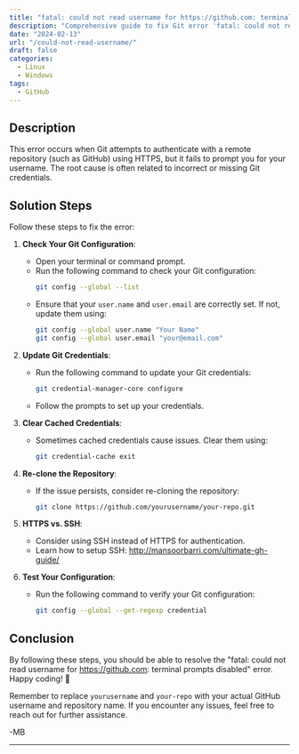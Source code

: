 ```yaml
---
title: "fatal: could not read username for https://github.com: terminal prompts disabled"
description: "Comprehensive guide to fix Git error 'fatal: could not read username for https://github.com: terminal prompts disabled'"
date: "2024-02-13"
url: "/could-not-read-username/"
draft: false
categories:
  - Linux
  - Windows
tags:
  - GitHub
---
```


## Description
This error occurs when Git attempts to authenticate with a remote repository (such as GitHub) using HTTPS, but it fails to prompt you for your username. The root cause is often related to incorrect or missing Git credentials.

## Solution Steps
Follow these steps to fix the error:

1. **Check Your Git Configuration**:
   - Open your terminal or command prompt.
   - Run the following command to check your Git configuration:
     ```bash
     git config --global --list
     ```
   - Ensure that your `user.name` and `user.email` are correctly set. If not, update them using:
     ```bash
     git config --global user.name "Your Name"
     git config --global user.email "your@email.com"
     ```

2. **Update Git Credentials**:
   - Run the following command to update your Git credentials:
     ```bash
     git credential-manager-core configure
     ```
   - Follow the prompts to set up your credentials.

3. **Clear Cached Credentials**:
   - Sometimes cached credentials cause issues. Clear them using:
     ```bash
     git credential-cache exit
     ```

4. **Re-clone the Repository**:
   - If the issue persists, consider re-cloning the repository:
     ```bash
     git clone https://github.com/yourusername/your-repo.git
     ```

5. **HTTPS vs. SSH**:
   - Consider using SSH instead of HTTPS for authentication. 
   - Learn how to setup SSH: http://mansoorbarri.com/ultimate-gh-guide/

6. **Test Your Configuration**:
   - Run the following command to verify your Git configuration:
     ```bash
     git config --global --get-regexp credential
     ```

## Conclusion
By following these steps, you should be able to resolve the "fatal: could not read username for https://github.com: terminal prompts disabled" error. Happy coding! 🚀

Remember to replace `yourusername` and `your-repo` with your actual GitHub username and repository name. If you encounter any issues, feel free to reach out for further assistance.

-MB 

---
